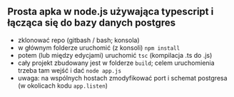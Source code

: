 ## Prosta apka w  node.js używająca typescript i łącząca się do bazy danych postgres

* zklonować repo (gitbash / bash; konsola)
* w głównym folderze uruchomić (z konsoli) `npm install`
* potem (lub między edycjami) uruchomić `tsc` (kompilacja .ts do .js)
* cały projekt zbudowany jest w folderze `build`; celem uruchomienia trzeba tam wejść i dać `node app.js`
* uwaga: na wspólnych hostach zmodyfikować port i schemat postgresa (w okolicach kodu `app.listen`)